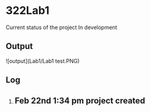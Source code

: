 # 322Lab1

Current status of the project
In development
## Output
![output](Lab1/Lab1 test.PNG)
## Log
1. Feb 22nd 1:34 pm project created
   -
